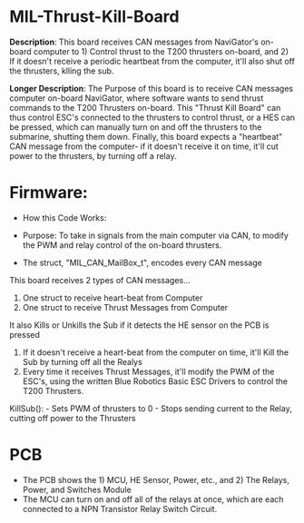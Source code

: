 # MIL-Thrust-Kill-Board
**Description**: This board receives CAN messages from NaviGator's on-board computer to 1) Control thrust to the T200 thrusters on-board, and 2) If it doesn't receive a periodic heartbeat from the computer, it'll also shut off the thrusters, klling the sub.

**Longer Description**: The Purpose of this board is to receive CAN messages computer on-board NaviGator, where software wants to send thrust commands to the T200 Thrusters on-board.
This "Thrust Kill Board" can thus control ESC's connected to the thrusters to control thrust, or a HES can be pressed, which can manually turn on and off the thrusters to the submarine, shutting them down.
Finally, this board expects a "heartbeat" CAN message from the computer- if it doesn't receive it on time, it'll cut power to the thrusters, by turning off a relay.

# Firmware:
* How this Code Works:
* Purpose: To take in signals from the main computer via CAN, to modify the PWM
        and relay control of the on-board thrusters.

* The struct, "MIL_CAN_MailBox_t", encodes every CAN message

This board receives 2 types of CAN messages...
1. One struct to receive heart-beat from Computer
2. One struct to receive Thrust Messages from Computer

It also Kills or Unkills the Sub if it detects the HE sensor on the PCB is pressed

1. If it doesn't receive a heart-beat from the computer on time, it'll Kill the Sub by turning off all the Realys
2. Every time it receives Thrust Messages, it'll modify the PWM of the ESC's, using the written Blue Robotics Basic ESC Drivers to control the T200 Thrusters.

KillSub():
    - Sets PWM of thrusters to 0
    - Stops sending current to the Relay, cutting off power to the Thrusters


# PCB
* The PCB shows the 1) MCU, HE Sensor, Power, etc., and 2) The Relays, Power, and Switches Module
* The MCU can turn on and off all of the relays at once, which are each connected to a NPN Transistor Relay Switch Circuit.

